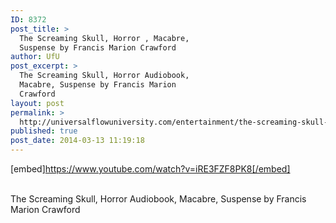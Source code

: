 ```yaml
---
ID: 8372
post_title: >
  The Screaming Skull, Horror , Macabre,
  Suspense by Francis Marion Crawford
author: UfU
post_excerpt: >
  The Screaming Skull, Horror Audiobook,
  Macabre, Suspense by Francis Marion
  Crawford
layout: post
permalink: >
  http://universalflowuniversity.com/entertainment/the-screaming-skull-horror-macabre-suspense-by-francis-marion-crawford/
published: true
post_date: 2014-03-13 11:19:18
---
```

[embed]https://www.youtube.com/watch?v=iRE3FZF8PK8[/embed]</br></br>
<p>The Screaming Skull, Horror Audiobook, Macabre, Suspense by Francis Marion Crawford</p>